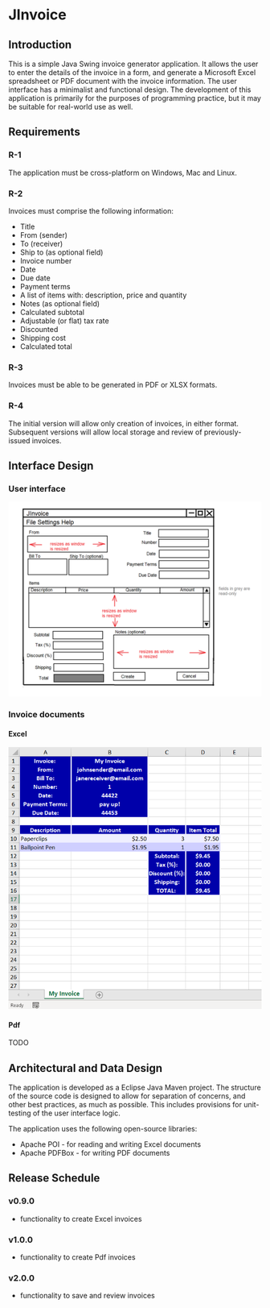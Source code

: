 # JInvoice
## Introduction
This is a simple Java Swing invoice generator application. It allows the user to enter the details of the invoice in a form, and generate a Microsoft Excel spreadsheet or PDF document with the invoice information. The user interface has a minimalist and functional design. The development of this application is primarily for the purposes of programming practice, but it may be suitable for real-world use as well.

## Requirements
### R-1
The application must be cross-platform on Windows, Mac and Linux.

### R-2
Invoices must comprise the following information:
- Title
- From (sender)
- To (receiver)
- Ship to (as optional field)
- Invoice number
- Date
- Due date
- Payment terms
- A list of items with: description, price and quantity
- Notes (as optional field)
- Calculated subtotal
- Adjustable (or flat) tax rate
- Discounted
- Shipping cost
- Calculated total

### R-3
Invoices must be able to be generated in PDF or XLSX formats.

### R-4
The initial version will allow only creation of invoices, in either format. Subsequent versions will allow local storage and review of previously-issued invoices.

## Interface Design
### User interface
![user interface design](window_design.png)
### Invoice documents
#### Excel
![excel](excel_screenshot.PNG)
#### Pdf
TODO
## Architectural and Data Design
The application is developed as a Eclipse Java Maven project. The structure of the source code is designed to allow for separation of concerns, and other best practices, as much as possible. This includes provisions for unit-testing of the user interface logic.

The application uses the following open-source libraries:
- Apache POI - for reading and writing Excel documents
- Apache PDFBox - for writing PDF documents

## Release Schedule
### v0.9.0
- functionality to create Excel invoices

### v1.0.0
- functionality to create Pdf invoices

### v2.0.0
- functionality to save and review invoices
